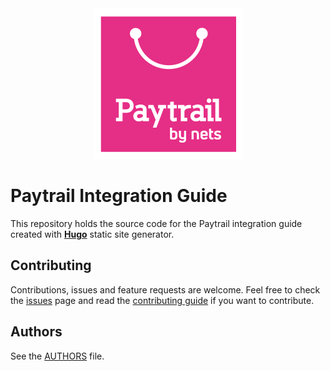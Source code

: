 <div style="text-align: center">
    <img src="static/logo.png" alt="Paytrail" />
</div>

# Paytrail Integration Guide

This repository holds the source code for the Paytrail integration guide created with [**Hugo**][hugo] static site generator.

## Contributing

Contributions, issues and feature requests are welcome.
Feel free to check the [issues][issues] page and read the [contributing guide](CONTRIBUTING.md) if you want to contribute.

[hugo]: https://gohugo.io/
[issues]: https://github.com/paytrail/documentation/issues

## Authors

See the [AUTHORS](AUTHORS.md) file.
